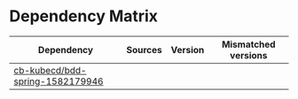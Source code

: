 # Dependency Matrix

Dependency | Sources | Version | Mismatched versions
---------- | ------- | ------- | -------------------
[cb-kubecd/bdd-spring-1582179946](https://github.com/cb-kubecd/bdd-spring-1582179946.git) |  | []() | 
